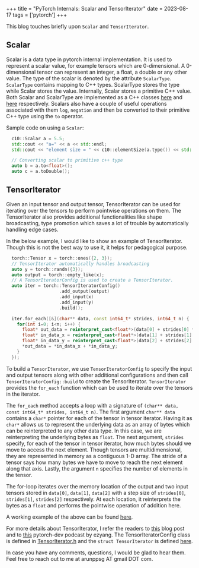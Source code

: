 +++
title = "PyTorch Internals: Scalar and TensorIterator"
date = 2023-08-17
tags = ['pytorch']
+++

This blog touches briefly upon `Scalar` and `TensorIterator`.

## Scalar

Scalar is a data type in pytorch internal implementation.
It is used to represent a scalar value, for example tensors which are 0-dimensional.
A 0-dimensional tensor can represent an integer, a float, a double or any other value.
The type of the scalar is denoted by the attribute `ScalarType`.
`ScalarType` contains mapping to C++ types.
ScalarType stores the type while Scalar stores the value.
Internally, Scalar stores a primitive C++ value.
Both Scalar and ScalarType are implemented as a C++ classes [here](https://github.com/pytorch/pytorch/blob/384e0d104fd077d31efafc564129660e9b7a0f25/c10/core/Scalar.h#L33) and [here](https://github.com/pytorch/pytorch/blob/384e0d104fd077d31efafc564129660e9b7a0f25/c10/core/ScalarType.h#L95) respectively.
Scalars also have a couple of useful operations associated with them `log`, `negation` and then be converted to their primitive C++ type using the `to` operator.

Sample code on using a `Scalar`:

```cpp
  c10::Scalar a = 5.5;
  std::cout << "a=" << a << std::endl;
  std::cout << "element size = " << c10::elementSize(a.type()) << std::endl;

  // Converting scalar to primitive c++ type
  auto b = a.to<float>();
  auto c = a.toDouble();
```

## TensorIterator

Given an input tensor and output tensor, TensorIterator can be used for iterating over the tensors to perform pointwise operations on them. The TensorIterator also provides additional functionalities like shape broadcasting, type promotion which saves a lot of trouble by automatically handling edge cases.

In the below example, I would like to show an example of TensorIterator.
Though this is not the best way to use it, it helps for pedagogical purpose.

```cpp
  torch::Tensor x = torch::ones({2, 3});
  // TensorIterator automatically handles broadcasting
  auto y = torch::randn({3});
  auto output = torch::empty_like(x);
  // A TensorIteratorConfig is used to create a TensorIterator.
  auto iter = torch::TensorIteratorConfig()
                    .add_output(output)
                    .add_input(x)
                    .add_input(y)
                    .build();

  iter.for_each([&](char** data, const int64_t* strides, int64_t n) {
    for(int i=0; i<n; i++) {
      float* out_data = reinterpret_cast<float*>(data[0] + strides[0] * i);
      float* in_data_x = reinterpret_cast<float*>(data[1] + strides[1] * i);
      float* in_data_y = reinterpret_cast<float*>(data[2] + strides[2] * i);
      *out_data = *in_data_x + *in_data_y;
    }
  });
```

To build a `TensorIterator`, we use `TensorIteratorConfig` to specify the input and output tensors along with other additional configurations and then call `TensorIteratorConfig::build` to create the TensorIterator.
`TensorIterator` provides the `for_each` function which can be used to iterate over the tensors in the iterator.

The `for_each` method accepts a loop with a signature of `(char** data, const int64_t* strides, int64_t n)`.
The first argument `char** data` contains a `char*` pointer for each of the tensor in tensor iterator.
Having it as `char*` allows us to represent the underlying data as an array of bytes which can be reinterpreted to any other data type.
In this case, we are reinterpreting the underlying bytes as `float`.
The next argument, `strides` specify, for each of the tensor in tensor iterator, how much bytes should we move to access the next element.
Though tensors are multidimensional, they are represented in memory as a contiguous 1-D array.
The stride of a tensor says how many bytes we have to move to reach the next element along that axis.
Lastly, the argument `n` specifies the number of elements in the tensor.

The for-loop iterates over the memory location of the output and two input tensors stored in `data[0]`, `data[1]`, `data[2]` with a step size of `strides[0]`, `strides[1]`, `strides[2]` respectively.
At each location, it reinterprets the bytes as a `float` and performs the pointwise operation of addition here.


A working example of the above can be found [here](https://github.com/arunppsg/examples/blob/9dddbf809408a047e9d42ed016c888f27348a23f/cpp/others/scalar-tensor-iterator/main.cpp).

For more details about TensorIterator, I refer the readers to [this](https://labs.quansight.org/blog/2021/04/pytorch-tensoriterator-internals-update) blog post and to [this](https://labs.quansight.org/blog/2021/04/pytorch-tensoriterator-internals-update) pytorch-dev podcast by ezyang. The TensorIteratorConfig class is defined in [TensorIterator.h](https://github.com/pytorch/pytorch/blob/384e0d104fd077d31efafc564129660e9b7a0f25/aten/src/ATen/TensorIterator.h#L753) and the `struct TensorIterator` is defined [here](https://github.com/pytorch/pytorch/blob/384e0d104fd077d31efafc564129660e9b7a0f25/aten/src/ATen/TensorIterator.h#L232).

In case you have any comments, questions, I would be glad to hear them. Feel free to reach out to me at arunppsg AT gmail DOT com.
